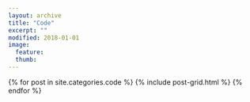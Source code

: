 ```yaml
---
layout: archive
title: "Code"
excerpt: ""
modified: 2018-01-01
image: 
  feature: 
  thumb: 
---
```


<div class="tiles">
{% for post in site.categories.code %}
  {% include post-grid.html %}
{% endfor %}
</div><!-- /.tiles -->
